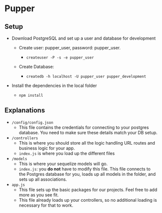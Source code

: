 # Pupper


## Setup

- Download PostgreSQL and set up a user and database for development
    + Create user: pupper_user, password: pupper_user.
         + `createuser -P -s -e pupper_user`

    + Create Database:
         + `createdb -h localhost -U pupper_user pupper_development`
         
- Install the dependencies in the local folder
    + `npm install`

## Explanations

- `/config/config.json`
    + This file contains the credentials for connecting to your postgres database. You need to make sure these details match your DB setup.
- `/controllers`
    + This is where you should store all the logic handling URL routes and business logic for your app.
    + `index.js` is where you load up the different files
- `/models`
    + This is where your sequelize models will go.
    + `index.js`: you **do not** have to modify this file. This file connects to the Postgres database for you, loads up all models in the folder, and sets up all associations.
- `app.js`
    + This file sets up the basic packages for our projects. Feel free to add more as you see fit.
    + This file already loads up your controllers, so no additional loading is necessary for that to work.
